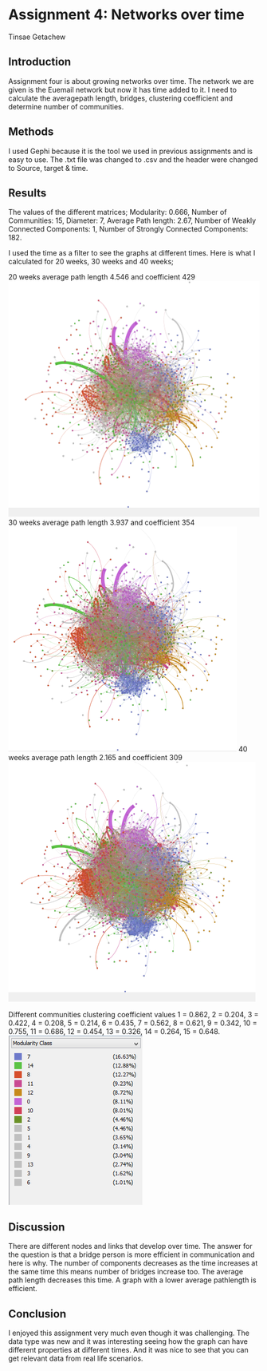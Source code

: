 # Assignment 4: Networks over time
Tinsae Getachew


## Introduction
Assignment four is about growing networks over time. The network we are given is the Euemail network but now it has time added to it. I need to calculate the averagepath length, bridges, clustering coefficient and determine number of communities.

## Methods
I used Gephi because it is the tool we used in previous assignments and is easy to use. The .txt file was changed to .csv and the header were changed to Source, target & time.

## Results
The values of the different matrices; Modularity: 0.666, Number of Communities: 15, Diameter: 7, Average Path length: 2.67, Number of Weakly Connected Components: 1, Number of Strongly Connected Components: 182.

I used the time as a filter to see the graphs at different times. Here is what I calculated for 20 weeks, 30 weeks and 40 weeks;

20 weeks average path length 4.546 and coefficient 429
![](week20.PNG)
30 weeks average path length 3.937 and coefficient 354
![](week30.PNG)
40 weeks average path length 2.165 and coefficient 309
![](week40.PNG)

Different communities clustering coefficient values 1 = 0.862, 2 = 0.204, 3 = 0.422, 4 = 0.208, 5 = 0.214, 6 = 0.435, 7 = 0.562, 8 = 0.621, 9 = 0.342, 10 = 0.755, 11 = 0.686, 12 = 0.454, 13 = 0.326, 14 = 0.264, 15 = 0.648.
![](module.PNG)

## Discussion
There are different nodes and links that develop over time. The answer for the question is that a bridge person is more efficient in communication and here is why. The number of components decreases as the time increases at the same time this means number of bridges increase too. The average path length decreases this time. A graph with a lower average pathlength is efficient.

## Conclusion
I enjoyed this assignment very much even though it was challenging. The data type was new and it was interesting seeing how the graph can have different properties at different times. And it was nice to see that you can get relevant data from real life scenarios.